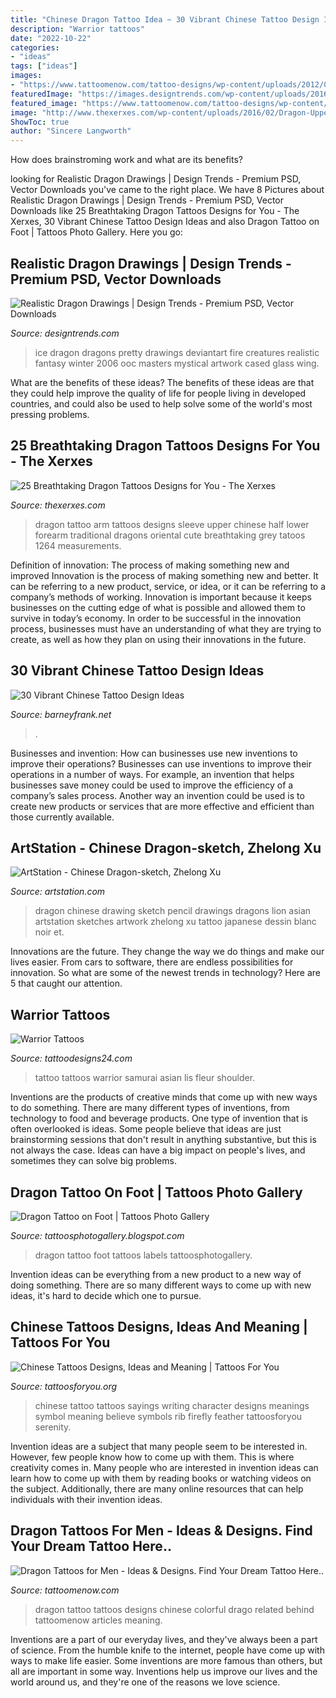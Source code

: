 ```yaml
---
title: "Chinese Dragon Tattoo Idea ~ 30 Vibrant Chinese Tattoo Design Ideas"
description: "Warrior tattoos"
date: "2022-10-22"
categories:
- "ideas"
tags: ["ideas"]
images:
- "https://www.tattoomenow.com/tattoo-designs/wp-content/uploads/2012/09/tatuagem_drago_dragon_tattoo.jpg"
featuredImage: "https://images.designtrends.com/wp-content/uploads/2016/03/04135428/Blizzaragon-Ice-Dragon.jpg"
featured_image: "https://www.tattoomenow.com/tattoo-designs/wp-content/uploads/2012/09/tatuagem_drago_dragon_tattoo.jpg"
image: "http://www.thexerxes.com/wp-content/uploads/2016/02/Dragon-Upper-Arm-Tattoos.jpg"
ShowToc: true
author: "Sincere Langworth"
---
```



How does brainstroming work and what are its benefits?
 

	

		
looking for Realistic Dragon Drawings | Design Trends - Premium PSD, Vector Downloads you've came to the right place. We have 8 Pictures about Realistic Dragon Drawings | Design Trends - Premium PSD, Vector Downloads like 25 Breathtaking Dragon Tattoos Designs for You - The Xerxes, 30 Vibrant Chinese Tattoo Design Ideas and also Dragon Tattoo on Foot | Tattoos Photo Gallery. Here you go:
		
    
## Realistic Dragon Drawings | Design Trends - Premium PSD, Vector Downloads

<img loading=lazy src="https://images.designtrends.com/wp-content/uploads/2016/03/04135428/Blizzaragon-Ice-Dragon.jpg" onerror="this.onerror=null;this.src='https://tse3.mm.bing.net/th?id=OIP.sWr0KCfsU8UHXPJxxWJGAQHaKa&amp;pid=15.1';" alt="Realistic Dragon Drawings | Design Trends - Premium PSD, Vector Downloads">

_Source: designtrends.com_

>ice dragon dragons pretty drawings deviantart fire creatures realistic fantasy winter 2006 ooc masters mystical artwork cased glass wing. 

	

What are the benefits of these ideas?
The benefits of these ideas are that they could help improve the quality of life for people living in developed countries, and could also be used to help solve some of the world's most pressing problems.

    
## 25 Breathtaking Dragon Tattoos Designs For You - The Xerxes

<img loading=lazy src="http://www.thexerxes.com/wp-content/uploads/2016/02/Dragon-Upper-Arm-Tattoos.jpg" onerror="this.onerror=null;this.src='https://tse3.mm.bing.net/th?id=OIP.M1Vc7zeCkGmbSPRRFhDZTwHaLs&amp;pid=15.1';" alt="25 Breathtaking Dragon Tattoos Designs for You - The Xerxes">

_Source: thexerxes.com_

>dragon tattoo arm tattoos designs sleeve upper chinese half lower forearm traditional dragons oriental cute breathtaking grey tatoos 1264 measurements. 

	

Definition of innovation: The process of making something new and improved
Innovation is the process of making something new and better. It can be referring to a new product, service, or idea, or it can be referring to a company’s methods of working. Innovation is important because it keeps businesses on the cutting edge of what is possible and allowed them to survive in today’s economy. In order to be successful in the innovation process, businesses must have an understanding of what they are trying to create, as well as how they plan on using their innovations in the future.

    
## 30 Vibrant Chinese Tattoo Design Ideas

<img loading=lazy src="https://www.barneyfrank.net/wp-content/uploads/2014/06/chinese-tattoos-with-meaning-hips.jpg" onerror="this.onerror=null;this.src='https://tse3.mm.bing.net/th?id=OIP.GPVagAvu12lU5f2EZu1wjgHaHv&amp;pid=15.1';" alt="30 Vibrant Chinese Tattoo Design Ideas">

_Source: barneyfrank.net_

>. 

	

Businesses and invention: How can businesses use new inventions to improve their operations?
Businesses can use inventions to improve their operations in a number of ways. For example, an invention that helps businesses save money could be used to improve the efficiency of a company’s sales process. Another way an invention could be used is to create new products or services that are more effective and efficient than those currently available.

    
## ArtStation - Chinese Dragon-sketch, Zhelong Xu

<img loading=lazy src="https://cdnb.artstation.com/p/assets/images/images/002/336/965/large/zhelong-xu-drawing-052.jpg?1460456022" onerror="this.onerror=null;this.src='https://tse4.mm.bing.net/th?id=OIP.1Xegi0q21pbDBhIZsZsfhQHaLa&amp;pid=15.1';" alt="ArtStation - Chinese Dragon-sketch, Zhelong Xu">

_Source: artstation.com_

>dragon chinese drawing sketch pencil drawings dragons lion asian artstation sketches artwork zhelong xu tattoo japanese dessin blanc noir et. 

	

Innovations are the future. They change the way we do things and make our lives easier. From cars to software, there are endless possibilities for innovation. So what are some of the newest trends in technology? Here are 5 that caught our attention.

    
## Warrior Tattoos

<img loading=lazy src="http://www.tattoodesigns24.com/wp-content/uploads/2015/12/Samurai-Asian-Tattoo-Design-On-Shoulder-TD2453.jpg" onerror="this.onerror=null;this.src='https://tse4.mm.bing.net/th?id=OIP.dTC9FJWbAgQr6fj3lGlpTwHaI8&amp;pid=15.1';" alt="Warrior Tattoos">

_Source: tattoodesigns24.com_

>tattoo tattoos warrior samurai asian lis fleur shoulder. 

	

Inventions are the products of creative minds that come up with new ways to do something. There are many different types of inventions, from technology to food and beverage products. One type of invention that is often overlooked is ideas. Some people believe that ideas are just brainstorming sessions that don't result in anything substantive, but this is not always the case. Ideas can have a big impact on people's lives, and sometimes they can solve big problems.

    
## Dragon Tattoo On Foot | Tattoos Photo Gallery

<img loading=lazy src="https://2.bp.blogspot.com/-LGd8k4gAQLs/T8zyMSDpCHI/AAAAAAAAAGw/sHu2ZhAqXN4/s1600/Dragon+Tattoo+on+Foot-15+tattoosphotogallery.blogspot.com.jpg" onerror="this.onerror=null;this.src='https://tse3.mm.bing.net/th?id=OIP.3YGzGAlwgJkzeW2UqdV9FwHaJ4&amp;pid=15.1';" alt="Dragon Tattoo on Foot | Tattoos Photo Gallery">

_Source: tattoosphotogallery.blogspot.com_

>dragon tattoo foot tattoos labels tattoosphotogallery. 

	

Invention ideas can be everything from a new product to a new way of doing something. There are so many different ways to come up with new ideas, it's hard to decide which one to pursue.

    
## Chinese Tattoos Designs, Ideas And Meaning | Tattoos For You

<img loading=lazy src="http://www.tattoosforyou.org/wp-content/uploads/2013/10/Chinese-Character-Tattoos.jpg" onerror="this.onerror=null;this.src='https://tse2.mm.bing.net/th?id=OIP.FYrcS3z7uEsgN5_26rzT3QHaJ4&amp;pid=15.1';" alt="Chinese Tattoos Designs, Ideas and Meaning | Tattoos For You">

_Source: tattoosforyou.org_

>chinese tattoo tattoos sayings writing character designs meanings symbol meaning believe symbols rib firefly feather tattoosforyou serenity. 

	

Invention ideas are a subject that many people seem to be interested in. However, few people know how to come up with them. This is where creativity comes in. Many people who are interested in invention ideas can learn how to come up with them by reading books or watching videos on the subject. Additionally, there are many online resources that can help individuals with their invention ideas.

    
## Dragon Tattoos For Men - Ideas &amp; Designs. Find Your Dream Tattoo Here..

<img loading=lazy src="https://www.tattoomenow.com/tattoo-designs/wp-content/uploads/2012/09/tatuagem_drago_dragon_tattoo.jpg" onerror="this.onerror=null;this.src='https://tse2.mm.bing.net/th?id=OIP.ZIbNzuFup_ObI2SAQnL_IwHaK_&amp;pid=15.1';" alt="Dragon Tattoos for Men - Ideas &amp; Designs. Find Your Dream Tattoo Here..">

_Source: tattoomenow.com_

>dragon tattoo tattoos designs chinese colorful drago related behind tattoomenow articles meaning. 

	

Inventions are a part of our everyday lives, and they've always been a part of science. From the humble knife to the internet, people have come up with ways to make life easier. Some inventions are more famous than others, but all are important in some way. Inventions help us improve our lives and the world around us, and they're one of the reasons we love science.

